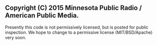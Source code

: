 ## Copyright (C) 2015 Minnesota Public Radio / American Public Media. 

Presently this code is not permissively licensed, but is posted for public inspection. We hope to change to a permissive license (MIT/BSD/Apache) very soon.